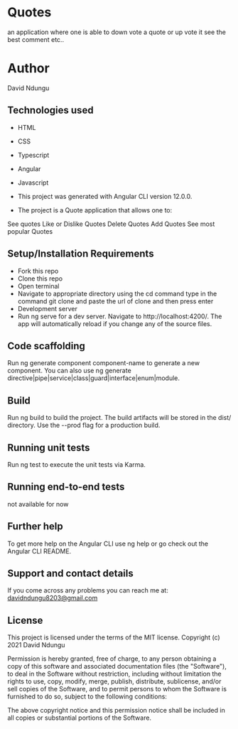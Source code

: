 # Quotes
an application where one is able to down vote a quote or up vote it see the best comment etc..
# Author 
David Ndungu 
## Technologies used 
* HTML
* CSS 
* Typescript
* Angular 
* Javascript

* This project was generated with Angular CLI version 12.0.0.

* The project is a Quote application that allows one to:

See quotes
Like or Dislike Quotes
Delete Quotes
Add Quotes
See most popular Quotes
## Setup/Installation Requirements
* Fork this repo
* Clone this repo
* Open terminal
* Navigate to appropriate directory using the cd command
type in the command git clone and paste the url of clone and then press enter
* Development server
* Run ng serve for a dev server. Navigate to http://localhost:4200/. The app will automatically reload if you change any of the source files.

## Code scaffolding
Run ng generate component component-name to generate a new component. You can also use ng generate directive|pipe|service|class|guard|interface|enum|module.

## Build
Run ng build to build the project. The build artifacts will be stored in the dist/ directory. Use the --prod flag for a production build.

## Running unit tests
Run ng test to execute the unit tests via Karma.

## Running end-to-end tests
not available for now 

## Further help
To get more help on the Angular CLI use ng help or go check out the Angular CLI README.

## Support and contact details
If you come across any problems you can reach me at: davidndungu8203@gmail.com

## License
This project is licensed under the terms of the MIT license. Copyright (c) 2021 David Ndungu

Permission is hereby granted, free of charge, to any person obtaining a copy of this software and associated documentation files (the "Software"), to deal in the Software without restriction, including without limitation the rights to use, copy, modify, merge, publish, distribute, sublicense, and/or sell copies of the Software, and to permit persons to whom the Software is furnished to do so, subject to the following conditions:

The above copyright notice and this permission notice shall be included in all copies or substantial portions of the Software.